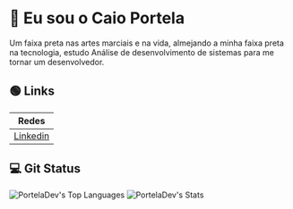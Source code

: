 # 🥋 Eu sou o Caio Portela
Um faixa preta nas artes marciais e na vida, almejando a minha faixa preta na tecnologia,
estudo Análise de desenvolvimento de sistemas para me tornar um desenvolvedor.

## 🟢 Links
| Redes    |
|:---:|
| [Linkedin](https://www.linkedin.com/in/caioportelas/) | [Facebook](https://www.facebook.com/caioportela) |


## 💻 Git Status
![PortelaDev's Top Languages](https://github-readme-stats.vercel.app/api/top-langs/?username=PortelaDev&theme=tokyonight&show_icons=true&hide_border=true&layout=compact)
![PortelaDev's Stats](https://github-readme-stats.vercel.app/api?username=PortelaDev&theme=tokyonight&show_icons=true&hide_border=true&count_private=false)

